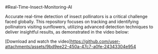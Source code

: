 #Real-Time-Insect-Monitoring-AI

Accurate real-time detection of insect pollinators is a critical challenge faced globally. This repository focuses on tracking and identifying pollinators visiting sunflowers, utilizing advanced detection techniques to deliver insightful results, as demonstrated in the video below:

[Download and watch the video]https://github.com/user-attachments/assets/9bd9ee22-450a-47c7-a0fe-24343304e954
